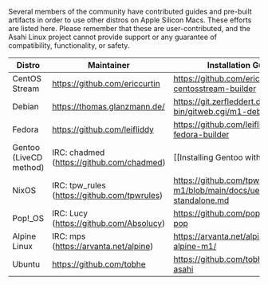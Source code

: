 Several members of the community have contributed guides and pre-built artifacts in order to use other distros on Apple Silicon Macs. These efforts are listed here. Please remember that these are user-contributed, and the Asahi Linux project cannot provide support or any guarantee of compatibility, functionality, or safety.

| Distro | Maintainer | Installation Guide |
|--------|------------|--------------------|
| CentOS Stream | https://github.com/ericcurtin | https://github.com/ericcurtin/asahi-centosstream-builder |
| Debian | https://thomas.glanzmann.de/ | https://git.zerfleddert.de/cgi-bin/gitweb.cgi/m1-debian/ |
| Fedora | https://github.com/leifliddy| https://github.com/leifliddy/asahi-fedora-builder |
| Gentoo<br>(LiveCD method) | IRC: chadmed (https://github.com/chadmed) | [[Installing Gentoo with LiveCD]] |
| NixOS | IRC: tpw_rules (https://github.com/tpwrules) | https://github.com/tpwrules/nixos-m1/blob/main/docs/uefi-standalone.md |
| Pop!_OS | IRC: Lucy (https://github.com/Absolucy) | https://github.com/pop-os/asahi-pop |
| Alpine Linux | IRC: mps (https://arvanta.net/alpine) | https://arvanta.net/alpine/install-alpine-m1/ |
| Ubuntu | https://github.com/tobhe | https://github.com/tobhe/ubuntu-asahi |